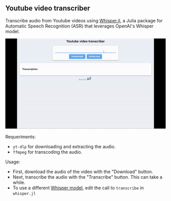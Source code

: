 ## Youtube video transcriber

Transcribe audio from Youtube videos using [Whisper.jl](https://github.com/aviks/Whisper.jl), a Julia package for Automatic Speech Recognition (ASR) that leverages OpenAI's Whisper model.

![preview](preview.gif)

Requeriments:
- `yt-dlp` for downloading and extracting the audio.
- `ffmpeg` for transcoding the audio.

Usage:
- First, download the audio of the video with the "Download" button.
- Next, transcribe the audio with the "Transcribe" button. This can take a while.
- To use a different [Whisper model](https://github.com/aviks/Whisper.jl), edit the call to `transcribe` in `whisper.jl`

